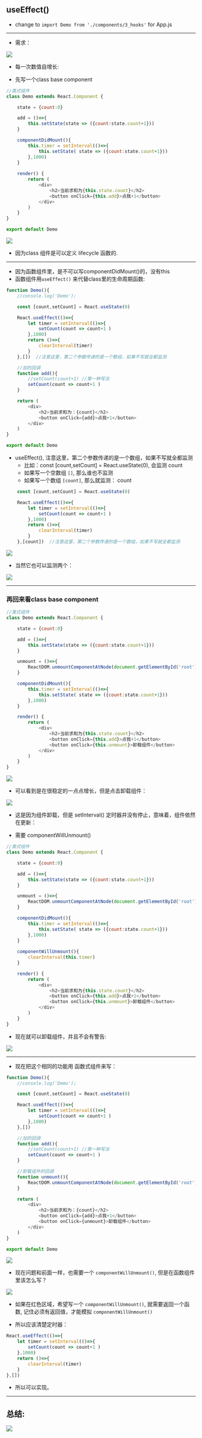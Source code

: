 ## useEffect()

- change to `import Demo from './components/3_hooks'` for App.js

---


- 需求：


![](img/2021-01-18-17-33-39.png)

- 每一次数值自增长:


- 先写一个class base component


```js
//类式组件
class Demo extends React.Component {

	state = {count:0}

	add = ()=>{
		this.setState(state => ({count:state.count+1}))
	}

	componentDidMount(){
		this.timer = setInterval(()=>{
			this.setState( state => ({count:state.count+1}))
		},1000)
    }
    
	render() {
		return (
			<div>
				<h2>当前求和为{this.state.count}</h2>
				<button onClick={this.add}>点我+1</button>
			</div>
		)
	}
} 

export default Demo
```

![](img/2021-01-18-17-36-59.png)

- 因为class 组件是可以定义 lifecycle 函数的.

---

- 因为函数组件里，是不可以写componentDidMount()的，没有this
- 函数组件用`useEffect()` 来代替class里的生命周期函数:



```js
function Demo(){
	//console.log('Demo');

	const [count,setCount] = React.useState(0)

	React.useEffect(()=>{
		let timer = setInterval(()=>{
			setCount(count => count+1 )
		},1000)
		return ()=>{
			clearInterval(timer)
		}
	},[])  //注意这里，第二个参数传递的是一个数组，如果不写就全都监测

	//加的回调
	function add(){
		//setCount(count+1) //第一种写法
		setCount(count => count+1 )
	}

	return (
		<div>
			<h2>当前求和为：{count}</h2>
			<button onClick={add}>点我+1</button>
		</div>
	)
}

export default Demo
```


- useEffect(), 注意这里，第二个参数传递的是一个数组，如果不写就全都监测
  - 比如：const [count,setCount] = React.useState(0), 会监测 count
  - 如果写一个空数组 `[]`, 那么谁也不监测
  - 如果写一个数组 `[count]`, 那么就监测： count

```js
	const [count,setCount] = React.useState(0)

	React.useEffect(()=>{
		let timer = setInterval(()=>{
			setCount(count => count+1 )
		},1000)
		return ()=>{
			clearInterval(timer)
		}
	},[count])  //注意这里，第二个参数传递的是一个数组，如果不写就全都监测
```

![](img/2021-01-18-18-16-58.png)



- 当然它也可以监测两个：

![](img/2021-01-18-18-18-50.png)

---

### 再回来看class base component

```js
//类式组件
class Demo extends React.Component {

	state = {count:0}

	add = ()=>{
		this.setState(state => ({count:state.count+1}))
	}

	unmount = ()=>{
		ReactDOM.unmountComponentAtNode(document.getElementById('root'))
	}

	componentDidMount(){
		this.timer = setInterval(()=>{
			this.setState( state => ({count:state.count+1}))
		},1000)
	}

	render() {
		return (
			<div>
				<h2>当前求和为{this.state.count}</h2>
				<button onClick={this.add}>点我+1</button>
				<button onClick={this.unmount}>卸载组件</button>
			</div>
		)
	}
} 
```


![](img/2021-01-18-18-22-24.png)

- 可以看到是在很稳定的一点点增长，但是点击卸载组件：

![](img/2021-01-18-18-24-52.png)

- 这是因为组件卸载，但是 setInterval() 定时器并没有停止，意味着，组件依然在更新：

- 需要 componentWillUnmount()


```js
//类式组件
class Demo extends React.Component {

	state = {count:0}

	add = ()=>{
		this.setState(state => ({count:state.count+1}))
	}

	unmount = ()=>{
		ReactDOM.unmountComponentAtNode(document.getElementById('root'))
	}

	componentDidMount(){
		this.timer = setInterval(()=>{
			this.setState( state => ({count:state.count+1}))
		},1000)
    }
    
    componentWillUnmount(){
		clearInterval(this.timer)
	}

	render() {
		return (
			<div>
				<h2>当前求和为{this.state.count}</h2>
				<button onClick={this.add}>点我+1</button>
				<button onClick={this.unmount}>卸载组件</button>
			</div>
		)
	}
} 
```

- 现在就可以卸载组件，并且不会有警告:

![](img/2021-01-18-18-29-03.png)


---

- 现在把这个相同的功能用 函数式组件来写：

```js
function Demo(){
	//console.log('Demo');

	const [count,setCount] = React.useState(0)

	React.useEffect(()=>{
		let timer = setInterval(()=>{
			setCount(count => count+1 )
		},1000)
	},[])

	//加的回调
	function add(){
		//setCount(count+1) //第一种写法
		setCount(count => count+1 )
	}

	//卸载组件的回调
	function unmount(){
		ReactDOM.unmountComponentAtNode(document.getElementById('root'))
	}

	return (
		<div>
			<h2>当前求和为：{count}</h2>
			<button onClick={add}>点我+1</button>
			<button onClick={unmount}>卸载组件</button>
		</div>
	)
}

export default Demo
```

![](img/2021-01-18-18-34-48.png)

- 现在问题和前面一样，也需要一个 `componentWillUnmount()`, 但是在函数组件里该怎么写？

![](img/2021-01-18-18-41-53.png)

- 如果在红色区域，希望写一个 `componentWillUnmount()`, 就需要返回一个函数, 记住必须有返回值，才能模拟 `componentWillUnmount()`

- 所以应该清楚定时器：


```js
React.useEffect(()=>{
    let timer = setInterval(()=>{
        setCount(count => count+1 )
    },1000)
    return ()=>{
        clearInterval(timer)
    }
},[])
```

- 所以可以实现。


---

## 总结:

![](img/2021-01-18-18-45-23.png)

















